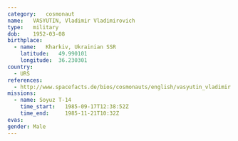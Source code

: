 ```yaml
---
category:	cosmonaut
name:	VASYUTIN, Vladimir Vladimirovich 
type:	military
dob:	1952-03-08
birthplace:
  - name:	Kharkiv, Ukrainian SSR
    latitude:	49.990101
    longitude:	36.230301
country:
  - URS
references:
  - http://www.spacefacts.de/bios/cosmonauts/english/vasyutin_vladimir.htm
missions:
  - name: Soyuz T-14
    time_start:   1985-09-17T12:38:52Z
    time_end:     1985-11-21T10:32Z
evas:
gender:	Male
---
```

